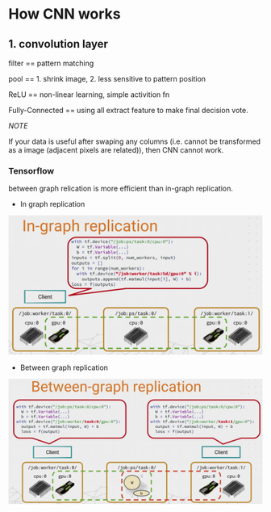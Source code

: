 # How CNN works

## 1. convolution layer

filter == pattern matching

pool == 1. shrink image, 2. less sensitive to pattern position

ReLU == non-linear learning, simple activition fn

Fully-Connected == using all extract feature to make final decision vote.

*NOTE*

If your data is useful after swaping any columns (i.e. cannot be transformed as a image (adjacent pixels are related)), then CNN cannot work.


### Tensorflow

between graph relication is more efficient than in-graph replication.

* In graph replication

![](in-graph.png)

* Between graph replication

![](between-graph.png)
